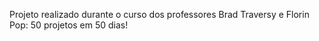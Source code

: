Projeto realizado durante o curso dos professores Brad Traversy e Florin Pop:
50 projetos em 50 dias!